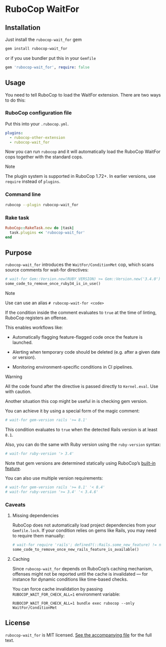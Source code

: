 # RuboCop WaitFor

## Installation

Just install the `rubocop-wait_for` gem

```bash
gem install rubocop-wait_for
```

or if you use bundler put this in your `Gemfile`

```ruby
gem 'rubocop-wait_for', require: false
```

## Usage

You need to tell RuboCop to load the WaitFor extension. There are two
ways to do this:

### RuboCop configuration file

Put this into your `.rubocop.yml`.

```yaml
plugins:
  - rubocop-other-extension
  - rubocop-wait_for
```

Now you can run `rubocop` and it will automatically load the RuboCop WaitFor
cops together with the standard cops.

> [!NOTE]
> The plugin system is supported in RuboCop 1.72+. In earlier versions, use `require` instead of `plugins`.

### Command line

```bash
rubocop --plugin rubocop-wait_for
```

### Rake task

```ruby
RuboCop::RakeTask.new do |task|
  task.plugins << 'rubocop-wait_for'
end
```

## Purpose

`rubocop-wait_for` introduces the `WaitFor/ConditionMet` cop, which scans source comments for wait-for directives:

```ruby
# wait-for Gem::Version.new(RUBY_VERSION) >= Gem::Version.new('3.4.0')
some_code_to_remove_once_ruby34_is_in_use()
```

> [!NOTE]
>
> Use can use an alias `# rubocop-wait-for <code>`

If the condition inside the comment evaluates to `true` at the time of linting, RuboCop registers an offense.

This enables workflows like:

- Automatically flagging feature-flagged code once the feature is launched.

- Alerting when temporary code should be deleted (e.g. after a given date or version).

- Monitoring environment-specific conditions in CI pipelines.

> [!WARNING]
> All the code found after the directive is passed directly to `Kernel.eval`. Use with caution.

Another situation this cop might be useful in is checking gem version.

You can achieve it by using a special form of the magic comment:

```ruby
# wait-for gem-version rails '>= 8.1'
```

This condition evaluates to `true` when the detected Rails version is at least `8.1`.

Also, you can do the same with Ruby version using the `ruby-version` syntax:

```ruby
# wait-for ruby-version '> 3.4'
```

Note that gem versions are determined statically using RuboCop’s [built-in feature](https://docs.rubocop.org/rubocop/development.html#limit-by-ruby-or-gem-versions).

You can also use multiple version requirements:

```ruby
# wait-for gem-version rails '>= 8.1' '< 8.4'
# wait-for ruby-version '>= 3.4' '< 3.4.6'
```

### Caveats

1. Missing dependencies

   RuboCop does not automatically load project dependencies from your `Gemfile.lock`. If your condition relies on gems like Rails, you may need to require them manually:

   ```ruby
   # wait-for require 'rails'; defined?(::Rails.some_new_feature) != nil
   some_code_to_remove_once_new_rails_feature_is_available()
   ```

2. Caching

   Since `rubocop-wait_for` depends on RuboCop’s caching mechanism, offenses might not be reported until the cache is invalidated — for instance for dynamic conditions like time-based checks.

   You can force cache invalidation by passing `RUBOCOP_WAIT_FOR_CHECK_ALL=1` environment variable:

   ```shell
   RUBOCOP_WAIT_FOR_CHECK_ALL=1 bundle exec rubocop --only WaitFor/ConditionMet
   ```

## License

`rubocop-wait_for` is MIT licensed. [See the accompanying file](LICENSE) for
the full text.
